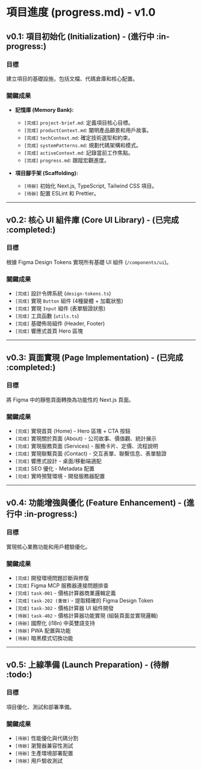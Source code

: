 # 項目進度 (progress.md) - v1.0

## v0.1: 項目初始化 (Initialization) - (進行中 :in-progress:)

### 目標
建立項目的基礎設施，包括文檔、代碼倉庫和核心配置。

### 關鍵成果
*   **記憶庫 (Memory Bank):**
    *   `[完成]` `project-brief.md`: 定義項目核心目標。
    *   `[完成]` `productContext.md`: 闡明產品願景和用戶故事。
    *   `[完成]` `techContext.md`: 確定技術選型和約束。
    *   `[完成]` `systemPatterns.md`: 規劃代碼架構和模式。
    *   `[完成]` `activeContext.md`: 記錄當前工作焦點。
    *   `[完成]` `progress.md`: 跟蹤宏觀進度。

*   **項目腳手架 (Scaffolding):**
    *   `[待辦]` 初始化 Next.js, TypeScript, Tailwind CSS 項目。
    *   `[待辦]` 配置 ESLint 和 Prettier。

---

## v0.2: 核心 UI 組件庫 (Core UI Library) - (已完成 :completed:)

### 目標
根據 Figma Design Tokens 實現所有基礎 UI 組件 (`/components/ui`)。

### 關鍵成果
*   `[完成]` 設計令牌系統 (`design-tokens.ts`)
*   `[完成]` 實現 `Button` 組件 (4種變體 + 加載狀態)
*   `[完成]` 實現 `Input` 組件 (表單驗證狀態)
*   `[完成]` 工具函數 (`utils.ts`)
*   `[完成]` 基礎佈局組件 (Header, Footer)
*   `[完成]` 響應式首頁 Hero 區塊

---

## v0.3: 頁面實現 (Page Implementation) - (已完成 :completed:)

### 目標
將 Figma 中的靜態頁面轉換為功能性的 Next.js 頁面。

### 關鍵成果
*   `[完成]` 實現首頁 (Home) - Hero 區塊 + CTA 按鈕
*   `[完成]` 實現關於頁面 (About) - 公司故事、價值觀、統計展示
*   `[完成]` 實現服務頁面 (Services) - 服務卡片、定價、流程說明
*   `[完成]` 實現聯繫頁面 (Contact) - 交互表單、聯繫信息、表單驗證
*   `[完成]` 響應式設計 - 桌面/移動端適配
*   `[完成]` SEO 優化 - Metadata 配置
*   `[完成]` 實時預覽環境 - 開發服務器配置

---

## v0.4: 功能增強與優化 (Feature Enhancement) - (進行中 :in-progress:)

### 目標
實現核心業務功能和用戶體驗優化。

### 關鍵成果
* `[完成]` 開發環境問題診斷與修復
* `[完成]` Figma MCP 服務器連接問題排查
* `[完成]` `task-001` - 價格計算器商業邏輯定義
* `[完成]` `task-202 (重做)` - 提取精確的 Figma Design Token
* `[完成]` `task-302` - 價格計算器 UI 組件開發
* `[待辦]` `task-402` - 價格計算器功能實現 (組裝頁面並實現邏輯)
* `[待辦]` 國際化 (i18n) 中英雙語支持
* `[待辦]` PWA 配置與功能
* `[待辦]` 暗黑模式切換功能

---

## v0.5: 上線準備 (Launch Preparation) - (待辦 :todo:)

### 目標
項目優化、測試和部署準備。

### 關鍵成果
*   `[待辦]` 性能優化與代碼分割
*   `[待辦]` 瀏覽器兼容性測試
*   `[待辦]` 生產環境部署配置
*   `[待辦]` 用戶驗收測試
